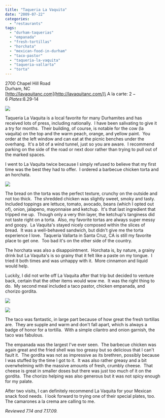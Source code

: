 ```yaml
---
title: "Taqueria La Vaquita"
date: "2009-07-22"
categories: 
  - "restaurants"
tags: 
  - "durham-taquerias"
  - "empanada"
  - "fresh-tortillas"
  - "horchata"
  - "mexican-food-in-durham"
  - "taco-pastor"
  - "taqueria-la-vaquita"
  - "taqueria-vallarta"
  - "torta"
---
```


2700 Chapel Hill Road\
Durham, NC\
[http://lavaquitanc.com](http://lavaquitanc.com/)\
A la carte: $2-6\
Plates: $8.29-14

![](http://www.thegourmez.com/gourmez/photos/lavaquita.jpg)

Taqueria La Vaquita is a local favorite for many Durhamites and has received lots of press, including nationally.  I have been salivating to give it a try for months.  Their building, of course, is notable for the cow (la vaquita) on the top and the warm peach, orange, and yellow paint.  You order at the left window and can eat at the picnic benches under the overhang.  It's a bit of a wind tunnel, just so you are aware.  I recommend parking on the side of the road or next door rather than trying to pull out of the marked spaces.

I went to La Vaquita twice because I simply refused to believe that my first time was the best they had to offer.  I ordered a barbecue chicken torta and an horchata.

![](http://www.thegourmez.com/gourmez/photos/lavaquitatorta.jpg)

The bread on the torta was the perfect texture, crunchy on the outside and not too thick.  The shredded chicken was slightly sweet, smoky and tasty.  Included toppings are lettuce, tomato, avocado, beans (which I opted out of), onion, jalapeno, mayonnaise and ketchup.  It's that last ingredient that tripped me up.  Though only a very thin layer, the ketchup's tanginess did not taste right on a torta.  Also, my favorite tortas are always super messy and goopy.  La Vaquita's stayed nicely composed within the slices of bread.  It was a well-behaved sandwich, but didn't give me the torta experience I love.  Taqueria Vallarta in Santa Cruz, CA is still my favorite place to get one.  Too bad it's on the other side of the country.

The horchata was also a disappointment.  Horchata is, by nature, a grainy drink but La Vaquita's is so grainy that it felt like a paste on my tongue.  I tried it both times and was unhappy with it.  More cinnamon and liquid would help.

Luckily, I did not write off La Vaquita after that trip but decided to venture back, certain that the other items would wow me.  It was the right thing to do.  My second meal included a taco pastor, chicken empanada, and chorizo gordita.

![](http://www.thegourmez.com/gourmez/photos/tacoempanada.jpg)

![](http://www.thegourmez.com/gourmez/photos/chorizogordita.jpg)

The taco was fantastic, in large part because of how great the fresh tortillas are.  They are supple and warm and don't fall apart, which is always a badge of honor for a tortilla.  With a simple cilantro and onion garnish, the taco was fabulous.

The empanada was the largest I've ever seen.  The barbecue chicken was again great and the fried shell was too greasy but so delicious that I can't fault it.  The gordita was not as impressive as its brethren, possibly because I was stuffed by the time I got to it.  It was also rather greasy and a bit overwhelming with the massive amounts of fresh, crumbly cheese.  That cheese is great in smaller doses but there was just too much of it on the gordita.  The chorizo helping was also generous but it was not spicy enough for my palate.

After two visits, I can definitely recommend La Vaquita for your Mexican snack food needs.  I look forward to trying one of their special plates, too.  The camarones a la crema are calling to me.

_Reviewed 7.14 and 7.17.09._
